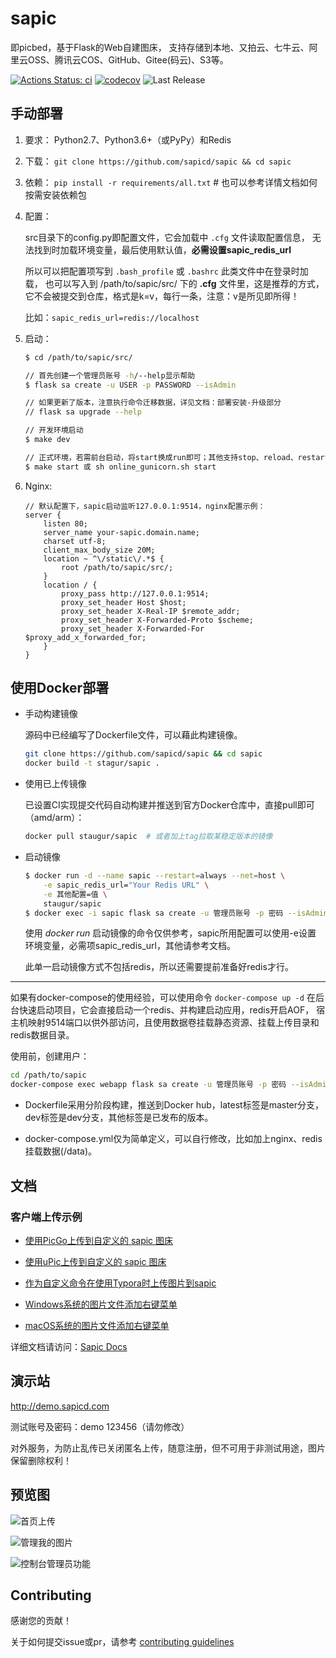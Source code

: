 # sapic

即picbed，基于Flask的Web自建图床，
支持存储到本地、又拍云、七牛云、阿里云OSS、腾讯云COS、GitHub、Gitee(码云)、S3等。

[![Actions Status: ci](https://github.com/sapicd/sapic/workflows/ci/badge.svg)](https://github.com/sapicd/sapic/actions?query=workflow%3A%22build+and+test%22)
[![codecov](https://codecov.io/gh/sapicd/sapic/branch/master/graph/badge.svg)](https://codecov.io/gh/sapicd/sapic)
![Last Release](https://img.shields.io/github/release/sapicd/sapic.svg?style=flat-square)

## 手动部署

1. 要求： Python2.7、Python3.6+（或PyPy）和Redis

2. 下载： `git clone https://github.com/sapicd/sapic && cd sapic`

3. 依赖： `pip install -r requirements/all.txt` # 也可以参考详情文档如何按需安装依赖包

4. 配置：

    src目录下的config.py即配置文件，它会加载中 `.cfg` 文件读取配置信息，
    无法找到时加载环境变量，最后使用默认值，**必需设置sapic_redis_url**

    所以可以把配置项写到 `.bash_profile` 或 `.bashrc` 此类文件中在登录时加载，
    也可以写入到 /path/to/sapic/src/ 下的 **.cfg** 文件里，这是推荐的方式，
    它不会被提交到仓库，格式是k=v，每行一条，注意：v是所见即所得！

    比如：`sapic_redis_url=redis://localhost`

5. 启动：

    ```bash
    $ cd /path/to/sapic/src/

    // 首先创建一个管理员账号 -h/--help显示帮助
    $ flask sa create -u USER -p PASSWORD --isAdmin

    // 如果更新了版本，注意执行命令迁移数据，详见文档：部署安装-升级部分
    // flask sa upgrade --help

    // 开发环境启动
    $ make dev

    // 正式环境，若需前台启动，将start换成run即可；其他支持stop、reload、restart、status
    $ make start 或 sh online_gunicorn.sh start
    ```

6. Nginx:

    ```nginx
    // 默认配置下，sapic启动监听127.0.0.1:9514，nginx配置示例：
    server {
        listen 80;
        server_name your-sapic.domain.name;
        charset utf-8;
        client_max_body_size 20M;
        location ~ ^\/static\/.*$ {
            root /path/to/sapic/src/;
        }
        location / {
            proxy_pass http://127.0.0.1:9514;
            proxy_set_header Host $host;
            proxy_set_header X-Real-IP $remote_addr;
            proxy_set_header X-Forwarded-Proto $scheme;
            proxy_set_header X-Forwarded-For $proxy_add_x_forwarded_for;
        }
    }
    ```

## 使用Docker部署

- 手动构建镜像

  源码中已经编写了Dockerfile文件，可以藉此构建镜像。

  ```bash
  git clone https://github.com/sapicd/sapic && cd sapic
  docker build -t stagur/sapic .
  ```

- 使用已上传镜像

  已设置CI实现提交代码自动构建并推送到官方Docker仓库中，直接pull即可（amd/arm）：

  ```bash
  docker pull staugur/sapic  # 或者加上tag拉取某稳定版本的镜像
  ```

- 启动镜像

  ```bash
  $ docker run -d --name sapic --restart=always --net=host \
      -e sapic_redis_url="Your Redis URL" \
      -e 其他配置=值 \
      staugur/sapic
  $ docker exec -i sapic flask sa create -u 管理员账号 -p 密码 --isAdmin
  ```

  使用 *docker run* 启动镜像的命令仅供参考，sapic所用配置可以使用-e设置
  环境变量，必需项sapic_redis_url，其他请参考文档。

  此单一启动镜像方式不包括redis，所以还需要提前准备好redis才行。

------

如果有docker-compose的使用经验，可以使用命令 ``docker-compose up -d``
在后台快速启动项目，它会直接启动一个redis、并构建启动应用，redis开启AOF，
宿主机映射9514端口以供外部访问，且使用数据卷挂载静态资源、挂载上传目录和redis数据目录。

使用前，创建用户：

```bash
cd /path/to/sapic
docker-compose exec webapp flask sa create -u 管理员账号 -p 密码 --isAdmin
```

- Dockerfile采用分阶段构建，推送到Docker hub，latest标签是master分支，
  dev标签是dev分支，其他标签是已发布的版本。

- docker-compose.yml仅为简单定义，可以自行修改，比如加上nginx、redis挂载数据(/data)。

## 文档

### 客户端上传示例

- [使用PicGo上传到自定义的 sapic 图床](https://sapic.rtfd.vip/usage.html#picbed-upload-picgo)

- [使用uPic上传到自定义的 sapic 图床](https://sapic.rtfd.vip/usage.html#picbed-upload-upic)

- [作为自定义命令在使用Typora时上传图片到sapic](https://sapic.rtfd.vip/cli.html#picbed-upload-typora)

- [Windows系统的图片文件添加右键菜单](https://sapic.rtfd.vip/cli.html#picbed-upload-rightmenu-windows)

- [macOS系统的图片文件添加右键菜单](https://sapic.rtfd.vip/cli.html#picbed-upload-rightmenu-macos)

详细文档请访问：[Sapic Docs](https://sapic.rtfd.vip)

## 演示站

http://demo.sapicd.com

测试账号及密码：demo 123456（请勿修改）

对外服务，为防止乱传已关闭匿名上传，随意注册，但不可用于非测试用途，图片保留删除权利！

## 预览图

![首页上传](./Snapshot/homepage.png)

![管理我的图片](./Snapshot/pic.png)

![控制台管理员功能](./Snapshot/hook.png)

## Contributing

感谢您的贡献！

关于如何提交issue或pr，请参考 [contributing guidelines](./CONTRIBUTING.md)
